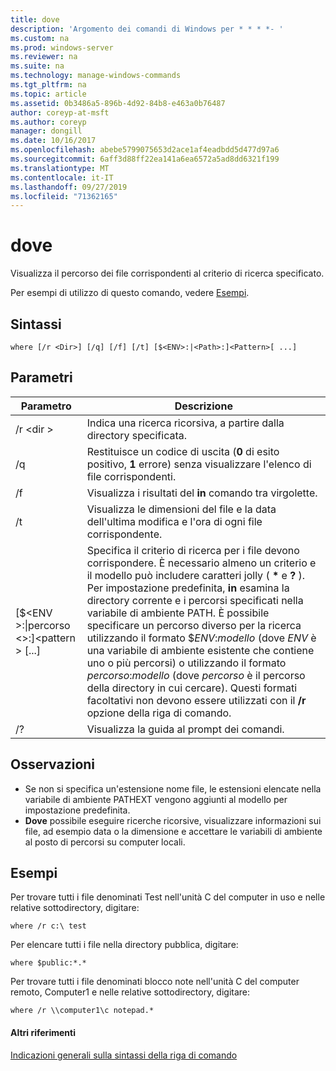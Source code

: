 ```yaml
---
title: dove
description: 'Argomento dei comandi di Windows per * * * *- '
ms.custom: na
ms.prod: windows-server
ms.reviewer: na
ms.suite: na
ms.technology: manage-windows-commands
ms.tgt_pltfrm: na
ms.topic: article
ms.assetid: 0b3486a5-896b-4d92-84b8-e463a0b76487
author: coreyp-at-msft
ms.author: coreyp
manager: dongill
ms.date: 10/16/2017
ms.openlocfilehash: abebe5799075653d2ace1af4eadbdd5d477d97a6
ms.sourcegitcommit: 6aff3d88ff22ea141a6ea6572a5ad8dd6321f199
ms.translationtype: MT
ms.contentlocale: it-IT
ms.lasthandoff: 09/27/2019
ms.locfileid: "71362165"
---
```

# <a name="where"></a>dove



Visualizza il percorso dei file corrispondenti al criterio di ricerca specificato.

Per esempi di utilizzo di questo comando, vedere [Esempi](#BKMK_examples).

## <a name="syntax"></a>Sintassi

```
where [/r <Dir>] [/q] [/f] [/t] [$<ENV>:|<Path>:]<Pattern>[ ...] 
```

## <a name="parameters"></a>Parametri

|Parametro|Descrizione|
|---------|-----------|
|/r \<dir >|Indica una ricerca ricorsiva, a partire dalla directory specificata.|
|/q|Restituisce un codice di uscita (**0** di esito positivo, **1** errore) senza visualizzare l'elenco di file corrispondenti.|
|/f|Visualizza i risultati del **in** comando tra virgolette.|
|/t|Visualizza le dimensioni del file e la data dell'ultima modifica e l'ora di ogni file corrispondente.|
|[$\<ENV >:\|percorso \<>:]\<pattern > [...]|Specifica il criterio di ricerca per i file devono corrispondere. È necessario almeno un criterio e il modello può includere caratteri jolly ( **&#42;** e **?** ). Per impostazione predefinita, **in** esamina la directory corrente e i percorsi specificati nella variabile di ambiente PATH. È possibile specificare un percorso diverso per la ricerca utilizzando il formato $*ENV*:*modello* (dove *ENV* è una variabile di ambiente esistente che contiene uno o più percorsi) o utilizzando il formato *percorso*:*modello* (dove *percorso* è il percorso della directory in cui cercare). Questi formati facoltativi non devono essere utilizzati con il **/r** opzione della riga di comando.|
|/?|Visualizza la guida al prompt dei comandi.|

## <a name="remarks"></a>Osservazioni

-   Se non si specifica un'estensione nome file, le estensioni elencate nella variabile di ambiente PATHEXT vengono aggiunti al modello per impostazione predefinita.
-   **Dove** possibile eseguire ricerche ricorsive, visualizzare informazioni sui file, ad esempio data o la dimensione e accettare le variabili di ambiente al posto di percorsi su computer locali.

## <a name="BKMK_examples"></a>Esempi

Per trovare tutti i file denominati Test nell'unità C del computer in uso e nelle relative sottodirectory, digitare:
```
where /r c:\ test 
```
Per elencare tutti i file nella directory pubblica, digitare:
```
where $public:*.*
```
Per trovare tutti i file denominati blocco note nell'unità C del computer remoto, Computer1 e nelle relative sottodirectory, digitare:
```
where /r \\computer1\c notepad.*
```

#### <a name="additional-references"></a>Altri riferimenti

[Indicazioni generali sulla sintassi della riga di comando](command-line-syntax-key.md)
